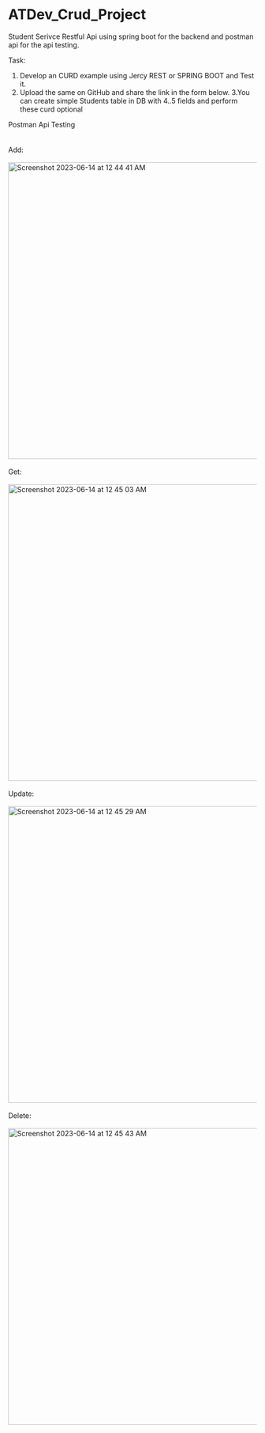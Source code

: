 # ATDev_Crud_Project
Student Serivce Restful Api using spring boot for the backend and postman api for the api testing.

Task:
1. Develop an  CURD example using Jercy REST or SPRING BOOT and Test it.
2. Upload the same  on GitHub and share the link in the form below.
3.You can create simple Students table in DB with 4..5 fields and perform these curd optional

Postman Api Testing
<br><br><br>
Add:<br><br>
<img width="600" alt="Screenshot 2023-06-14 at 12 44 41 AM" src="https://github.com/Ashutosh-Dubey18/ATDev_Crud_Project/assets/85245914/5305b3ba-9102-415e-a822-dba344451692"><br>
<br>
Get:<br><br>
<img width="600" alt="Screenshot 2023-06-14 at 12 45 03 AM" src="https://github.com/Ashutosh-Dubey18/ATDev_Crud_Project/assets/85245914/c9cfddc0-8574-41a5-82ab-162ea2c77e90"><br><br>
Update:<br><br>
<img width="600" alt="Screenshot 2023-06-14 at 12 45 29 AM" src="https://github.com/Ashutosh-Dubey18/ATDev_Crud_Project/assets/85245914/1cd55bd4-7752-4b46-a459-9be7e8c521fa"><br><br>
Delete:<br><br>
<img width="600" alt="Screenshot 2023-06-14 at 12 45 43 AM" src="https://github.com/Ashutosh-Dubey18/ATDev_Crud_Project/assets/85245914/56c8440a-1cc1-494d-97bc-3c5b4c046a5d">

